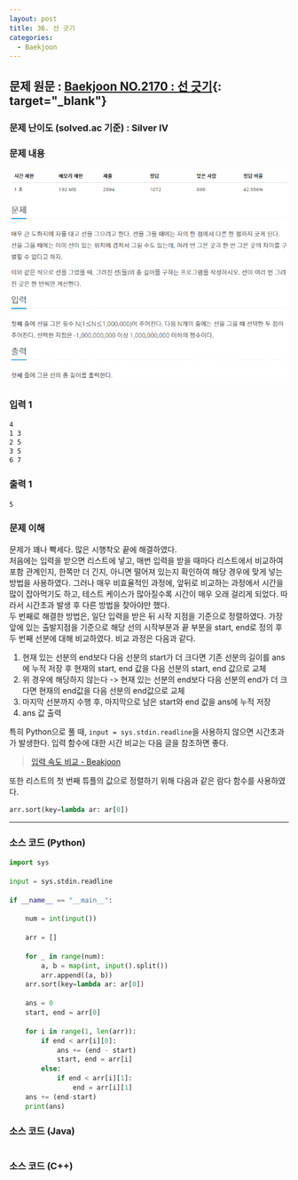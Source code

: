 ```yaml
---
layout: post
title: 36. 선 긋기
categories:
  - Baekjoon
---
```


## 문제 원문 : [Baekjoon NO.2170 : 선 긋기](https://www.acmicpc.net/problem/2170){: target="\_blank"}

### 문제 난이도 (solved.ac 기준) : Silver IV

### 문제 내용

![2170_line_drawing](/assets/images/Baekjoon/2170_line_drawing.PNG)

### 입력 1

```
4
1 3
2 5
3 5
6 7
```

### 출력 1

```
5
```

### 문제 이해

문제가 꽤나 빡세다. 많은 시행착오 끝에 해결하였다.  
처음에는 입력을 받으면 리스트에 넣고, 매번 입력을 받을 때마다 리스트에서 비교하여 포함 관계인지, 한쪽만 더 긴지, 아니면 떨어져 있는지 확인하여 해당 경우에 맞게 넣는 방법을 사용하였다. 그러나 매우 비효율적인 과정에, 앞뒤로 비교하는 과정에서 시간을 많이 잡아먹기도 하고, 테스트 케이스가 많아질수록 시간이 매우 오래 걸리게 되었다. 따라서 시간초과 발생 후 다른 방법을 찾아야만 했다.  
두 번째로 해결한 방법은, 일단 입력을 받은 뒤 시작 지점을 기준으로 정렬하였다. 가장 앞에 있는 출발지점을 기준으로 해당 선의 시작부분과 끝 부분을 start, end로 정의 후 두 번째 선분에 대해 비교하였다. 비교 과정은 다음과 같다.

1. 현재 있는 선분의 end보다 다음 선분의 start가 더 크다면 기존 선분의 길이를 ans에 누적 저장 후 현재의 start, end 값을 다음 선분의 start, end 값으로 교체
2. 위 경우에 해당하지 않는다 -> 현재 있는 선분의 end보다 다음 선분의 end가 더 크다면 현재의 end값을 다음 선분의 end값으로 교체
3. 마지막 선분까지 수행 후, 마지막으로 남은 start와 end 값을 ans에 누적 저장
4. ans 값 출력

특히 Python으로 풀 때, `input = sys.stdin.readline`을 사용하지 않으면 시간초과가 발생한다. 입력 함수에 대한 시간 비교는 다음 글을 참조하면 좋다.

> [입력 속도 비교 - Beakjoon](https://www.acmicpc.net/blog/view/56)

또한 리스트의 첫 번째 튜플의 값으로 정렬하기 위해 다음과 같은 람다 함수를 사용하였다.

```python
arr.sort(key=lambda ar: ar[0])
```

---

### 소스 코드 (Python)

```python
import sys

input = sys.stdin.readline

if __name__ == "__main__":

    num = int(input())

    arr = []

    for _ in range(num):
        a, b = map(int, input().split())
        arr.append((a, b))
    arr.sort(key=lambda ar: ar[0])

    ans = 0
    start, end = arr[0]

    for i in range(1, len(arr)):
        if end < arr[i][0]:
            ans += (end - start)
            start, end = arr[i]
        else:
            if end < arr[i][1]:
                end = arr[i][1]
    ans += (end-start)
    print(ans)


```

### 소스 코드 (Java)

```java

```

### 소스 코드 (C++)

```cpp

```
